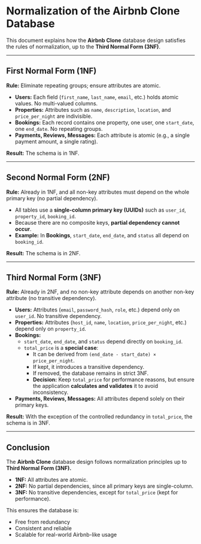 # Normalization of the Airbnb Clone Database

This document explains how the **Airbnb Clone** database design satisfies the rules of normalization, up to the **Third Normal Form (3NF)**.

---

## First Normal Form (1NF)

**Rule:** Eliminate repeating groups; ensure attributes are atomic.

- **Users:** Each field (`first_name`, `last_name`, `email`, etc.) holds atomic values. No multi-valued columns.  
- **Properties:** Attributes such as `name`, `description`, `location`, and `price_per_night` are indivisible.  
- **Bookings:** Each record contains one property, one user, one `start_date`, one `end_date`. No repeating groups.  
- **Payments, Reviews, Messages:** Each attribute is atomic (e.g., a single payment amount, a single rating).  

**Result:** The schema is in 1NF.

---

## Second Normal Form (2NF)

**Rule:** Already in 1NF, and all non-key attributes must depend on the whole primary key (no partial dependency).

- All tables use a **single-column primary key (UUIDs)** such as `user_id`, `property_id`, `booking_id`.  
- Because there are no composite keys, **partial dependency cannot occur**.  
- **Example:** In **Bookings**, `start_date`, `end_date`, and `status` all depend on `booking_id`.  

**Result:** The schema is in 2NF.

---

## Third Normal Form (3NF)

**Rule:** Already in 2NF, and no non-key attribute depends on another non-key attribute (no transitive dependency).

- **Users:** Attributes (`email`, `password_hash`, `role`, etc.) depend only on `user_id`. No transitive dependency.  
- **Properties:** Attributes (`host_id`, `name`, `location`, `price_per_night`, etc.) depend only on `property_id`.  
- **Bookings:**  
  - `start_date`, `end_date`, and `status` depend directly on `booking_id`.  
  - `total_price` is a **special case**:  
    - It can be derived from `(end_date - start_date) × price_per_night`.  
    - If kept, it introduces a transitive dependency.  
    - If removed, the database remains in strict 3NF.  
    - **Decision:** Keep `total_price` for performance reasons, but ensure the application **calculates and validates** it to avoid inconsistency.  
- **Payments, Reviews, Messages:** All attributes depend solely on their primary keys.  

**Result:** With the exception of the controlled redundancy in `total_price`, the schema is in 3NF.

---

## Conclusion

The **Airbnb Clone** database design follows normalization principles up to **Third Normal Form (3NF).**

- **1NF:** All attributes are atomic.  
- **2NF:** No partial dependencies, since all primary keys are single-column.  
- **3NF:** No transitive dependencies, except for `total_price` (kept for performance).  

This ensures the database is:

- Free from redundancy  
- Consistent and reliable  
- Scalable for real-world Airbnb-like usage  
